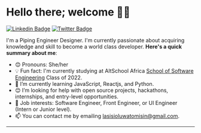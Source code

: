 # Hello there; welcome 👋🏾

[![Linkedin Badge](https://img.shields.io/badge/--blue?style=for-the-badge&logo=Linkedin&logoColor=white&link=https://www.linkedin.com/in/)](https://www.linkedin.com/in/) [![Twitter Badge](https://img.shields.io/badge/-@0labimpe_lo-1ca0f1?style=for-the-badge&logo=twitter&logoColor=white&link=https://twitter.com/https://twitter.com/0labimpe_lo)](https://twitter.com/0labimpe_lo)

I'm a Piping Engineer Designer. I'm  currently passionate about acquiring  knowledge and skill to become a world class developer.
**Here's a quick summary about me**:

- 😊 Pronouns: She/her
- 💡 Fun fact: I'm currently studying at AltSchool Africa [School of Software Engineering](https://altschoolafrica.com/schools/engineering) Class of 2022.
- 🌱 I’m currently learning JavaScript, Reactjs, and Python.
- 😊 I’m looking for help with open source projects, hackathons, internships, and entry-level opportunities.
- 💼 Job interests: Software Engineer, Front Engineer, or UI Engineer (Intern or Junior level).
- 📫 You can contact me by emailing lasisioluwatomisin@gmail.com.

---

